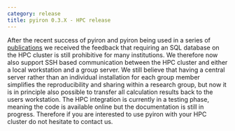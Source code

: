 ```yaml
---
category: release
title: pyiron 0.3.X - HPC release
---
```

After the recent success of pyiron and pyiron being used in a series of [publications](https://pyiron.org/publications/) we received the feedback that requiring an SQL database on the HPC cluster is still prohibitive for many institutions. We therefore now also support SSH based communication between the HPC cluster and either a local workstation and a group server. We still believe that having a central server rather than an individual installation for each group member simplifies the reproducibility and sharing within a research group, but now it is in principle also possible to transfer all calculation results back to the users workstation. The HPC integration is currently in a testing phase, meaning the code is available online but the documentation is still in progress. Therefore if you are interested to use pyiron with your HPC cluster do not hesitate to contact us.
